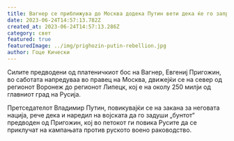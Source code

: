 ```yaml
---
title: Вагнер се приближува до Москва додека Путин вети дека ќе го запре „бунтот“
date: 2023-06-24T14:57:13.782Z
created_at: 2023-06-24T14:57:13.286Z
category: свет
featured: true
featuredImage: ../img/prighozin-putin-rebellion.jpg
author: Гоце Кически
---
```

Силите предводени од платеничкиот бос на Вагнер, Евгениј Пригожин, во саботата напредуваа во правец на Москва, движејќи се на север од регионот Воронеж до регионот Липецк, кој е на околу 250 милји од главниот град на Русија. 

Претседателот Владимир Путин, повикувајќи се на закана за неговата нација, рече дека и наредил на војската да го задуши „бунтот“ предводен од Пригожин, кој во петокот ги повика Русите да се приклучат на кампањата против руското воено раководство.